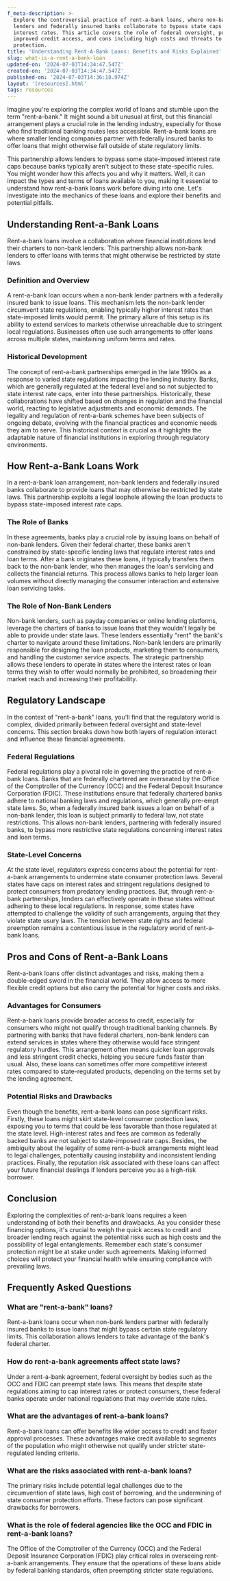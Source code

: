 ```yaml
---
f_meta-description: >-
  Explore the controversial practice of rent-a-bank loans, where non-bank
  lenders and federally insured banks collaborate to bypass state caps on
  interest rates. This article covers the role of federal oversight, pros like
  improved credit access, and cons including high costs and threats to consumer
  protection.
title: 'Understanding Rent-A-Bank Loans: Benefits and Risks Explained'
slug: what-is-a-rent-a-bank-loan
updated-on: '2024-07-03T14:34:47.547Z'
created-on: '2024-07-03T14:34:47.547Z'
published-on: '2024-07-03T14:36:18.974Z'
layout: '[resources].html'
tags: resources
---
```


Imagine you're exploring the complex world of loans and stumble upon the term "rent-a-bank." It might sound a bit unusual at first, but this financial arrangement plays a crucial role in the lending industry, especially for those who find traditional banking routes less accessible. Rent-a-bank loans are where smaller lending companies partner with federally insured banks to offer loans that might otherwise fall outside of state regulatory limits.

This partnership allows lenders to bypass some state-imposed interest rate caps because banks typically aren't subject to these state-specific rules. You might wonder how this affects you and why it matters. Well, it can impact the types and terms of loans available to you, making it essential to understand how rent-a-bank loans work before diving into one. Let's investigate into the mechanics of these loans and explore their benefits and potential pitfalls.

Understanding Rent-a-Bank Loans
-------------------------------

Rent-a-bank loans involve a collaboration where financial institutions lend their charters to non-bank lenders. This partnership allows non-bank lenders to offer loans with terms that might otherwise be restricted by state laws.

### Definition and Overview

A rent-a-bank loan occurs when a non-bank lender partners with a federally insured bank to issue loans. This mechanism lets the non-bank lender circumvent state regulations, enabling typically higher interest rates than state-imposed limits would permit. The primary allure of this setup is its ability to extend services to markets otherwise unreachable due to stringent local regulations. Businesses often use such arrangements to offer loans across multiple states, maintaining uniform terms and rates.

### Historical Development

The concept of rent-a-bank partnerships emerged in the late 1990s as a response to varied state regulations impacting the lending industry. Banks, which are generally regulated at the federal level and so not subjected to state interest rate caps, enter into these partnerships. Historically, these collaborations have shifted based on changes in regulation and the financial world, reacting to legislative adjustments and economic demands. The legality and regulation of rent-a-bank schemes have been subjects of ongoing debate, evolving with the financial practices and economic needs they aim to serve. This historical context is crucial as it highlights the adaptable nature of financial institutions in exploring through regulatory environments.

How Rent-a-Bank Loans Work
--------------------------

In a rent-a-bank loan arrangement, non-bank lenders and federally insured banks collaborate to provide loans that may otherwise be restricted by state laws. This partnership exploits a legal loophole allowing the loan products to bypass state-imposed interest rate caps.

### The Role of Banks

In these agreements, banks play a crucial role by issuing loans on behalf of non-bank lenders. Given their federal charter, these banks aren't constrained by state-specific lending laws that regulate interest rates and loan terms. After a bank originates these loans, it typically transfers them back to the non-bank lender, who then manages the loan's servicing and collects the financial returns. This process allows banks to help larger loan volumes without directly managing the consumer interaction and extensive loan servicing tasks.

### The Role of Non-Bank Lenders

Non-bank lenders, such as payday companies or online lending platforms, leverage the charters of banks to issue loans that they wouldn't legally be able to provide under state laws. These lenders essentially "rent" the bank's charter to navigate around these limitations. Non-bank lenders are primarily responsible for designing the loan products, marketing them to consumers, and handling the customer service aspects. The strategic partnership allows these lenders to operate in states where the interest rates or loan terms they wish to offer would normally be prohibited, so broadening their market reach and increasing their profitability.

Regulatory Landscape
--------------------

In the context of "rent-a-bank" loans, you'll find that the regulatory world is complex, divided primarily between federal oversight and state-level concerns. This section breaks down how both layers of regulation interact and influence these financial agreements.

### Federal Regulations

Federal regulations play a pivotal role in governing the practice of rent-a-bank loans. Banks that are federally chartered are overseated by the Office of the Comptroller of the Currency (OCC) and the Federal Deposit Insurance Corporation (FDIC). These institutions ensure that federally chartered banks adhere to national banking laws and regulations, which generally pre-empt state laws. So, when a federally insured bank issues a loan on behalf of a non-bank lender, this loan is subject primarily to federal law, not state restrictions. This allows non-bank lenders, partnering with federally insured banks, to bypass more restrictive state regulations concerning interest rates and loan terms.

### State-Level Concerns

At the state level, regulators express concerns about the potential for rent-a-bank arrangements to undermine state consumer protection laws. Several states have caps on interest rates and stringent regulations designed to protect consumers from predatory lending practices. But, through rent-a-bank partnerships, lenders can effectively operate in these states without adhering to these local regulations. In response, some states have attempted to challenge the validity of such arrangements, arguing that they violate state usury laws. The tension between state rights and federal preemption remains a contentious issue in the regulatory world of rent-a-bank loans.

Pros and Cons of Rent-a-Bank Loans
----------------------------------

Rent-a-bank loans offer distinct advantages and risks, making them a double-edged sword in the financial world. They allow access to more flexible credit options but also carry the potential for higher costs and risks.

### Advantages for Consumers

Rent-a-bank loans provide broader access to credit, especially for consumers who might not qualify through traditional banking channels. By partnering with banks that have federal charters, non-bank lenders can extend services in states where they otherwise would face stringent regulatory hurdles. This arrangement often means quicker loan approvals and less stringent credit checks, helping you secure funds faster than usual. Also, these loans can sometimes offer more competitive interest rates compared to state-regulated products, depending on the terms set by the lending agreement.

### Potential Risks and Drawbacks

Even though the benefits, rent-a-bank loans can pose significant risks. Firstly, these loans might skirt state-level consumer protection laws, exposing you to terms that could be less favorable than those regulated at the state level. High-interest rates and fees are common as federally backed banks are not subject to state-imposed rate caps. Besides, the ambiguity about the legality of some rent-a-buck arrangements might lead to legal challenges, potentially causing instability and inconsistent lending practices. Finally, the reputation risk associated with these loans can affect your future financial dealings if lenders perceive you as a high-risk borrower.

Conclusion
----------

Exploring the complexities of rent-a-bank loans requires a keen understanding of both their benefits and drawbacks. As you consider these financing options, it's crucial to weigh the quick access to credit and broader lending reach against the potential risks such as high costs and the possibility of legal entanglements. Remember each state's consumer protection might be at stake under such agreements. Making informed choices will protect your financial health while ensuring compliance with prevailing laws.

Frequently Asked Questions
--------------------------

### What are "rent-a-bank" loans?

Rent-a-bank loans occur when non-bank lenders partner with federally insured banks to issue loans that might bypass certain state regulatory limits. This collaboration allows lenders to take advantage of the bank's federal charter.

### How do rent-a-bank agreements affect state laws?

Under a rent-a-bank agreement, federal oversight by bodies such as the OCC and FDIC can preempt state laws. This means that despite state regulations aiming to cap interest rates or protect consumers, these federal banks operate under national regulations that may override state rules.

### What are the advantages of rent-a-bank loans?

Rent-a-bank loans can offer benefits like wider access to credit and faster approval processes. These advantages make credit available to segments of the population who might otherwise not qualify under stricter state-regulated lending criteria.

### What are the risks associated with rent-a-bank loans?

The primary risks include potential legal challenges due to the circumvention of state laws, high cost of borrowing, and the undermining of state consumer protection efforts. These factors can pose significant drawbacks for borrowers.

### What is the role of federal agencies like the OCC and FDIC in rent-a-bank loans?

The Office of the Comptroller of the Currency (OCC) and the Federal Deposit Insurance Corporation (FDIC) play critical roles in overseeing rent-a-bank arrangements. They ensure that the operations of these loans abide by federal banking standards, often preempting stricter state regulations.
